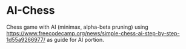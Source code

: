 # AI-Chess
Chess game with AI (minimax, alpha-beta pruning) using https://www.freecodecamp.org/news/simple-chess-ai-step-by-step-1d55a9266977/ as guide for AI portion.
